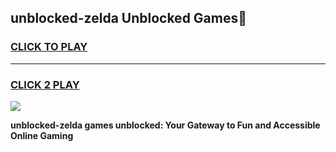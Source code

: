 
## unblocked-zelda Unblocked Games👋
<h3>
<a href="https://news.freeplayer.one?title=unblocked-zelda&ref=16F">CLICK TO PLAY</a></h3>
<hr>

<h3>
<a href="https://news.freeplayer.one?title=unblocked-zelda&ref=16F">CLICK 2 PLAY</a>
  
</h3>

<a href="https://news.freeplayer.one?title=unblocked-zelda&ref=16F/"><img src="https://clearcache.store/games.png"></a>


**unblocked-zelda games unblocked: Your Gateway to Fun and Accessible Online Gaming**
